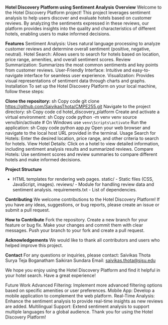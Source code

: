 **Hotel Discovery Platform using Sentiment Analysis**
**Overview**
Welcome to the Hotel Discovery Platform project! This project leverages sentiment analysis to help users discover and evaluate hotels based on customer reviews. By analyzing the sentiments expressed in these reviews, our platform provides insights into the quality and characteristics of different hotels, enabling users to make informed decisions.

**Features**
Sentiment Analysis: Uses natural language processing to analyze customer reviews and determine overall sentiment (positive, negative, neutral).
Hotel Search: Allows users to search for hotels based on location, price range, amenities, and overall sentiment scores.
Review Summarization: Summarizes the most common sentiments and key points from customer reviews.
User-Friendly Interface: Intuitive and easy-to-navigate interface for seamless user experience.
Visualization: Provides visual representations of sentiment data through charts and graphs.
Installation
To set up the Hotel Discovery Platform on your local machine, follow these steps:

**Clone the repository:**
sh
Copy code
git clone https://github.com/SaivikasThota/CMPE255.git
Navigate to the project directory:
sh
Copy code
cd hotel_discovery_platform
Create and activate a virtual environment:
sh
Copy code
python -m venv venv
source venv/bin/activate  # On Windows use `venv\Scripts\activate`
Run the application:
sh
Copy code
python app.py
Open your web browser and navigate to the local host URL provided in the terminal.
Usage
Search for Hotels: Enter the desired location, price range, and other criteria to search for hotels.
View Hotel Details: Click on a hotel to view detailed information, including sentiment analysis results and summarized reviews.
Compare Hotels: Use sentiment scores and review summaries to compare different hotels and make informed decisions.

**Project Structure**
- HTML templates for rendering web pages.
static/ - Static files (CSS, JavaScript, images).
reviews/ - Module for handling review data and sentiment analysis.
requirements.txt - List of dependencies.

**Contributing**
We welcome contributions to the Hotel Discovery Platform! If you have any ideas, suggestions, or bug reports, please create an issue or submit a pull request.

**How to Contribute**
Fork the repository.
Create a new branch for your feature or bug fix.
Make your changes and commit them with clear messages.
Push your branch to your fork and create a pull request.

**Acknowledgements**
We would like to thank all contributors and users who helped improve this project.

**Contact**
For any questions or inquiries, please contact:
Saivikas Thota
Surya Teja Boganatham
Saikiran Sundara
Email: saivikas.thota@sjsu.edu

We hope you enjoy using the Hotel Discovery Platform and find it helpful in your hotel search. Have a great experience!

Future Work
Advanced Filtering: Implement more advanced filtering options based on specific amenities or user preferences.
Mobile App: Develop a mobile application to complement the web platform.
Real-Time Analysis: Enhance the sentiment analysis to provide real-time insights as new reviews are added.
Multilingual Support: Extend sentiment analysis to support multiple languages for a global audience.
Thank you for using the Hotel Discovery Platform!
